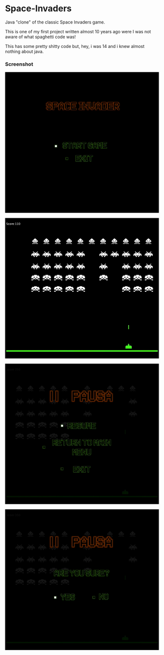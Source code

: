 # Space-Invaders
Java "clone" of the classic Space Invaders game.

This is one of my first project written almost 10 years ago were I was not aware of what spaghetti code was!

This has some pretty shitty code but, hey, i was 14 and i knew almost nothing about java.

### Screenshot
<p align="center"> <img src="readmeFiles/start.png"> </p>
<p align="center"> <img src="readmeFiles/gameplay.png"> </p>
<p align="center"> <img src="readmeFiles/gameplayPaused.png"> </p>
<p align="center"> <img src="readmeFiles/exitFromGameplay.png"> </p>
